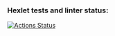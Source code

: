 ### Hexlet tests and linter status:
[![Actions Status](https://github.com/eugenenazirov/python-project-52/workflows/hexlet-check/badge.svg)](https://github.com/eugenenazirov/python-project-52/actions)
